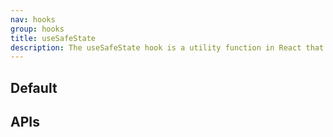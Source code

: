```yaml
---
nav: hooks
group: hooks
title: useSafeState
description: The useSafeState hook is a utility function in React that helps ensure safe state updates, even when a component is unmounted. It acts as an enhancement to the useState hook by checking if the component is still mounted before updating the state. This helps prevent potential memory leaks or errors caused by state updates in unmounted components.
---
```


## Default

<code src="./demos/index.tsx" nopadding></code>

## APIs

<API></API>
